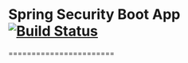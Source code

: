 
# Spring Security Boot App [![Build Status](https://travis-ci.org/geraldoms/spring-security-boot.svg?branch=master)](https://travis-ci.org/geraldoms/spring-security-boot)  
=======================
